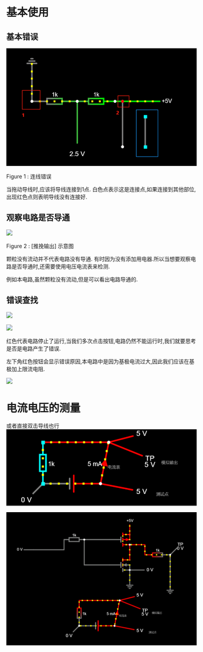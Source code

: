 # 基本使用

## 基本错误
![](assets/Pasted%20image%2020231111195510.png)

Figure 1 : 连线错误

当拖动导线时,应该将导线连接到1点. 白色点表示这是连接点,如果连接到其他部位,出现红色点则表明导线没有连接好.

  

## 观察电路是否导通

![](https://picx.zhimg.com/80/v2-14af5e4ba466927c681499547a0874cb_720w.png)

Figure 2 : [推挽输出] 示意图

颗粒没有流动并不代表电路没有导通. 有时因为没有添加用电器.所以当想要观察电路是否导通时,还需要使用电压电流表来检测.

例如本电路,虽然颗粒没有流动,但是可以看出电路导通的.

## 错误查找

![](https://picx.zhimg.com/80/v2-831a346db1ec940ee571df48bb173339_720w.png)



![](https://pic1.zhimg.com/80/v2-7153432092830ea86ff341204e306f7e_720w.png)



红色代表电路停止了运行,当我们多次点击按钮,电路仍然不能运行时,我们就要思考是否是电路产生了错误.

左下角红色按钮会显示错误原因,本电路中是因为基极电流过大,因此我们应该在基极加上限流电阻.

  

![](https://pica.zhimg.com/80/v2-61cc42940463c04c3575e3c72145a90f_720w.png)

# 电流电压的测量

或者直接双击导线也行
![](assets/截图_20231124180848.png)

![查看电流电压](assets/截图_20231124181145.png)